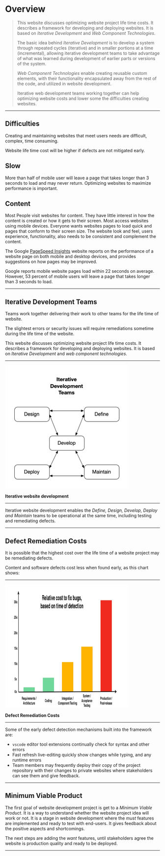 # Overview


>This website discusses optimizing website project life time costs. It describes a framework for developing and deploying websites. It is based on *Iterative Development* and *Web Component Technologies*.
>
>The basic idea behind *Iterative Development* is to develop a system through repeated cycles (iterative) and in smaller portions at a time (incremental), allowing iterative development teams to take advantage of what was learned during development of earlier parts or versions of the system. 
>
>*Web Component Technologies* enable creating reusable custom elements, with their functionality encapsulated away from the rest of the code, and utilized in website development.
>
>Iterative web development teams working together can help optimizing website costs and lower some the difficulties creating websites.

---

## Difficulties

Creating and maintaining websites that meet users needs are difficult, complex, time consuming.

Website life time cost will be higher if defects are not mitigated early.

## Slow

More than half of mobile user will leave a page that takes longer than 3 seconds to load and may never return. Optimizing websites to maximize performance is important.

## Content

Most People visit websites for content. They have little interest in how the content is created or how it gets to their screen. Most access websites using mobile devices. Everyone wants websites pages to load quick and pages that conform to their screen size. The website look and feel, users experience, functionality, also needs to be consistent and complement the content.

The Google [PageSpeed Insights](https://pagespeed.web.dev/) website reports on the performance of a website page on both mobile and desktop devices, and provides suggestions on how pages may be improved.

Google reports mobile website pages load within 22 seconds on average. However, 53 percent of mobile users will leave a page that takes longer than 3 seconds to load.

---

## Iterative Development Teams


Teams work together delivering their work to other teams for the life time of website.

The slightest errors or security issues will require remediations sometime during the life time of the website.


This website discusses optimizing website project life time costs. It describes a framework for developing and deploying websites. It is based on _Iterative Development_ and _web component technologies_.

---

<img src="iterativedev.png" height=400 width=400 />

**Iterative website development**

---

Iterative website development enables the _Define, Design, Develop, Deploy and Maintain_ teams to be operational at the same time, including testing and remediating defects.



---

## Defect Remediation Costs

It is possible that the highest cost over the life time of a website project may be remediating defects.

Content and software defects cost less when found early, as this chart shows:

---

<img src="bugFixChart.jpg" height= 400 width=400 />

**Defect Remediation Costs**

---

Some of the early defect detection mechanisms built into the framework are:

- `vscode` editor tool extensions continually check for syntax and other errors
- Fast refresh live-editing quickly show changes while typing, and any runtime errors
- Team members may frequently deploy their copy of the project repository with their changes to private websites where stakeholders can see them and give feedback.

---

## Minimum Viable Product

The first goal of website development project is get to a _Minimum Viable Product_. It is a way to understand whether the website project idea will work or not. It is a stage in website development where the _must_ features are implemented and ready to test with end-users. It gives feedback about the positive aspects and shortcomings.

The next steps are adding the _want_ features, until stakeholders agree the website is production quality and ready to be deployed.

---


